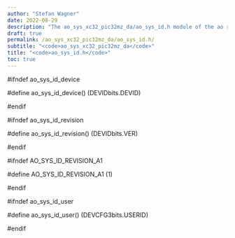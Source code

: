 ```yaml
---
author: "Stefan Wagner"
date: 2022-08-29
description: "The ao_sys_xc32_pic32mz_da/ao_sys_id.h module of the ao real-time operating system."
draft: true
permalink: /ao_sys_xc32_pic32mz_da/ao_sys_id.h/ 
subtitle: "<code>ao_sys_xc32_pic32mz_da</code>"
title: "<code>ao_sys_id.h</code>"
toc: true
---
```


#ifndef ao_sys_id_device

#define ao_sys_id_device()      (DEVIDbits.DEVID)

#endif

#ifndef ao_sys_id_revision

#define ao_sys_id_revision()    (DEVIDbits.VER)

#endif

#ifndef AO_SYS_ID_REVISION_A1

#define AO_SYS_ID_REVISION_A1   (1)

#endif

#ifndef ao_sys_id_user

#define ao_sys_id_user()        (DEVCFG3bits.USERID)

#endif

